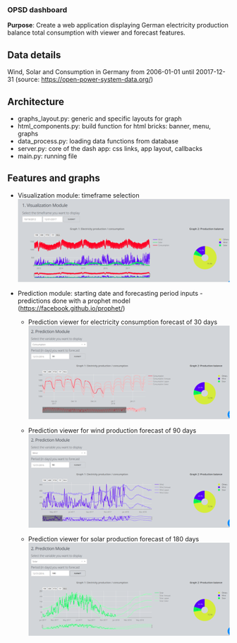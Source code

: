 ### OPSD dashboard
**Purpose**: Create a web application displaying German electricity production balance total consumption with viewer and forecast features.

## Data details
Wind, Solar and Consumption in Germany from 2006-01-01 until 20017-12-31 (source: https://open-power-system-data.org/)

## Architecture
* graphs_layout.py: generic and specific layouts for graph
* html_components.py: build function for html bricks: banner, menu, graphs
* data_process.py: loading data functions from database
* server.py: core of the dash app: css links, app layout, callbacks
* main.py: running file


## Features and graphs
* Visualization module: timeframe selection
  ![logo](images/visu_module.png)

* Prediction module: starting date and forecasting period inputs - predictions done with a prophet model (https://facebook.github.io/prophet/)

  - Prediction viewer for electricity consumption forecast of 30 days
  ![logo](images/pred_module_cons.png)

  - Prediction viewer for wind production forecast of 90 days
  ![logo](images/pred_module_wind.png)

  - Prediction viewer for solar production forecast of 180 days
  ![logo](images/pred_module_solar.png)

